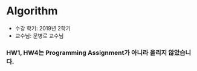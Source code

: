 # Algorithm

* 수강 학기: 2019년 2학기
* 교수님: 문병로 교수님

### HW1, HW4는 Programming Assignment가 아니라 올리지 않았습니다.
